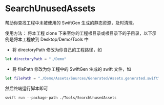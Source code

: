 # SearchUnusedAssets

帮助你查找工程中未被使用的 SwiftGen 生成的静态资源，及时清理。

使用方法：
将本工程 clone 下来至你的工程根目录或根目录下的子目录，以下示例是将本工程放到 Desktop/Demo/Tools 中

- 将 directoryPath 修改为你自己的工程路径，如
```swift
let directoryPath = "./Demo"
```

- 将 filePath 修改为你工程中的 SwiftGen 生成的 swift 文件，如
```swift
let filePath = "./Demo/Assets/Sources/Generated/Assets.generated.swift"
```

然后终端运行脚本即可

```shell
swift run --package-path ./Tools/SearchUnusedAssets
```
